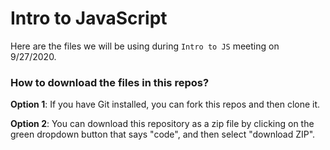 # Intro to JavaScript
Here are the files we will be using during `Intro to JS` meeting on 9/27/2020.

### How to download the files in this repos?
**Option 1**: If you have Git installed, you can fork this repos and then clone it.

**Option 2**: You can download this repository as a zip file by clicking on the green dropdown button that says "code", and then select "download ZIP".  